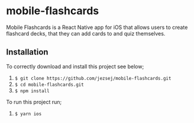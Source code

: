 # mobile-flashcards

Mobile Flashcards is a React Native app for iOS that allows users to create flashcard decks, that they can add cards to and quiz themselves.

## Installation

To correctly download and install this project see below;

1. `$ git clone https://github.com/jezsej/mobile-flashcards.git`
2. `$ cd mobile-flashcards.git`
3. `$ npm install`

To run this project run;

1. `$ yarn ios`
